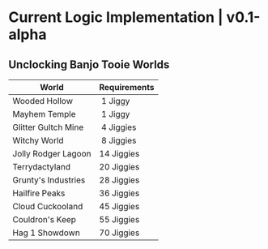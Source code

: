 # Current Logic Implementation | v0.1-alpha

## Unclocking Banjo Tooie Worlds

<Use br tag to have multiple lines in Tables>

|World|Requirements|
|-|-|
| Wooded Hollow|&nbsp;1 Jiggy|
|Mayhem Temple|&nbsp;1 Jiggy|
|Glitter Gultch Mine|&nbsp;4 Jiggies|
|Witchy World|&nbsp;8 Jiggies|
|Jolly Rodger Lagoon|14 Jiggies|
|Terrydactyland|20 Jiggies|
|Grunty's Industries|28 Jiggies|
|Hailfire Peaks|36 Jiggies|
|Cloud Cuckooland|45 Jiggies|
|Couldron's Keep|55 Jiggies|
|Hag 1 Showdown|70 Jiggies|
